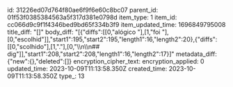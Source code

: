 id: 31226ed07d764f80ae6f9f6e60c8bc07
parent_id: 01f53f0385384563a5f317d381e0798d
item_type: 1
item_id: cc066d9c9f1f4346bed9bd65f334b3f9
item_updated_time: 1696849795008
title_diff: "[]"
body_diff: "[{\"diffs\":[[0,\"alógico \"],[1,\"foi \"],[0,\"escolhid\"]],\"start1\":195,\"start2\":195,\"length1\":16,\"length2\":20},{\"diffs\":[[0,\"scolhido\"],[1,\".\"],[0,\"\\\n\\\n## dig\"]],\"start1\":208,\"start2\":208,\"length1\":16,\"length2\":17}]"
metadata_diff: {"new":{},"deleted":[]}
encryption_cipher_text: 
encryption_applied: 0
updated_time: 2023-10-09T11:13:58.350Z
created_time: 2023-10-09T11:13:58.350Z
type_: 13